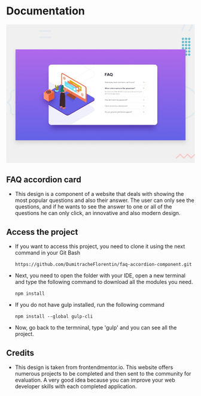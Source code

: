 # Documentation

![Design preview for the FAQ accordion card coding challenge](./design/desktop-preview.jpg)

## FAQ accordion card

- This design is a component of a website that deals with showing the most popular questions and also their answer. The user can only see the questions, and if he wants to see the answer to one or all of the questions he can only click, an innovative and also modern design.

## Access the project

- If you want to access this project, you need to clone it using the next command in your Git Bash

  ```
  https://github.com/DumitracheFlorentin/faq-accordion-component.git
  ```
 
- Next, you need to open the folder with your IDE, open a new terminal and type the following command to download all the modules you need.

  ```
  npm install
  ```
  
- If you do not have gulp installed, run the following command

  ```
  npm install --global gulp-cli
  ```
  
- Now, go back to the termninal, type 'gulp' and you can see all the project.

## Credits

- This design is taken from frontendmentor.io. This website offers numerous projects to be completed and then sent to the community for evaluation. A very good idea because you can improve your web developer skills with each completed application.



